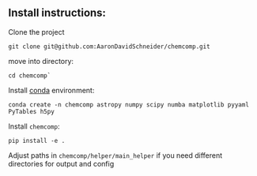 ## Install instructions:
Clone the project
```
git clone git@github.com:AaronDavidSchneider/chemcomp.git
```
move into directory:
```
cd chemcomp`
```
Install [conda](https://www.anaconda.com/products/individual "anaconda") environment:
```
conda create -n chemcomp astropy numpy scipy numba matplotlib pyyaml PyTables h5py
```
Install `chemcomp`:
```
pip install -e .
````
Adjust paths in `chemcomp/helper/main_helper` if you need different directories for output and config


